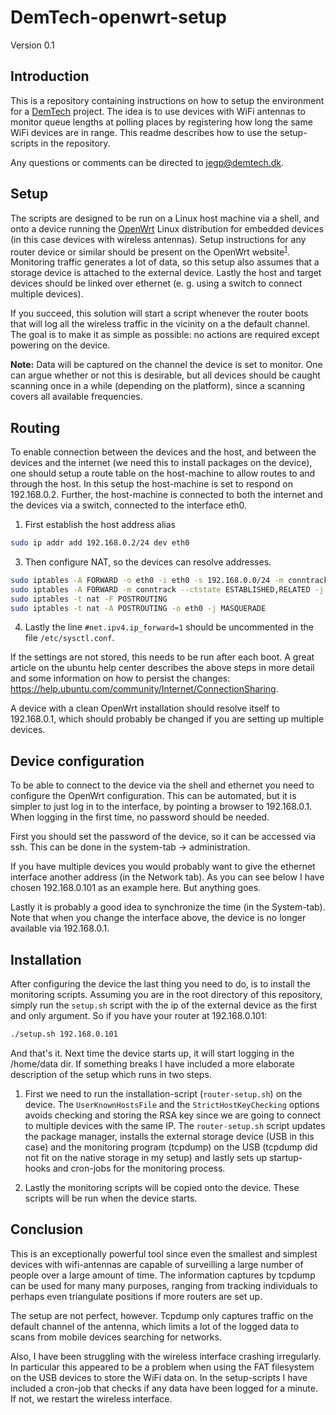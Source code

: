 DemTech-openwrt-setup
=====================

Version 0.1

## Introduction

This is a repository containing instructions on how to setup the environment for a [DemTech](http://demtech.dk) project. The idea is to use devices with WiFi antennas to monitor queue lengths at polling places by registering how long the same WiFi devices are in range. This readme describes how to use the setup-scripts in the repository.

Any questions or comments can be directed to jegp@demtech.dk.

## Setup
The scripts are designed to be run on a Linux host machine via a shell, and onto a device running the [OpenWrt](https://openwrt.org/) Linux distribution for embedded devices (in this case devices with wireless antennas). Setup instructions for any router device or similar should be present on the OpenWrt website<sup>[1]</sup>. Monitoring traffic generates a lot of data, so this setup also assumes that a storage device is attached to the external device. Lastly the host and target devices should be linked over ethernet (e. g. using a switch to connect multiple devices).

If you succeed, this solution will start a script whenever the router boots that will log all the wireless traffic in the vicinity on a the default channel. The goal is to make it as simple as possible: no actions are required except powering on the device.

**Note:** Data will be captured on the channel the device is set to monitor. One can argue whether or not this is desirable, but all devices should be caught scanning once in a while (depending on the platform), since a scanning covers all available frequencies.

## Routing
To enable connection between the devices and the host, and between the devices and the internet (we need this to install packages on the device), one should setup a route table on the host-machine to allow routes to and through the host. In this setup the host-machine is set to respond on 192.168.0.2. Further, the host-machine is connected to both the internet and the devices via a switch, connected to  the interface eth0.

1. First establish the host address alias
````bash
sudo ip addr add 192.168.0.2/24 dev eth0
````

3. Then configure NAT, so the devices can resolve addresses.
````bash
sudo iptables -A FORWARD -o eth0 -i eth0 -s 192.168.0.0/24 -m conntrack --ctstate NEW -j ACCEPT
sudo iptables -A FORWARD -m conntrack --ctstate ESTABLISHED,RELATED -j ACCEPT
sudo iptables -t nat -F POSTROUTING
sudo iptables -t nat -A POSTROUTING -o eth0 -j MASQUERADE
````

4. Lastly the line `#net.ipv4.ip_forward=1` should be uncommented in the file `/etc/sysctl.conf`.

If the settings are not stored, this needs to be run after each boot. A great article on the ubuntu help center describes the above steps in more detail and some information on how to persist the changes: https://help.ubuntu.com/community/Internet/ConnectionSharing.

A device with a clean OpenWrt installation should resolve itself to 192.168.0.1, which should probably be changed if you are setting up multiple devices. 

## Device configuration
To be able to connect to the device via the shell and ethernet you need to configure the OpenWrt configuration. This can be automated, but it is simpler to just log in to the interface, by pointing a browser to 192.168.0.1. When logging in the first time, no password should be needed.

First you should set the password of the device, so it can be accessed via ssh. This can be done in the system-tab -> administration.

If you have multiple devices you would probably want to give the ethernet interface another address (in the Network tab). As you can see below I have chosen 192.168.0.101 as an example here. But anything goes.

Lastly it is probably a good idea to synchronize the time (in the System-tab). Note that when you change the interface above, the device is no longer available via 192.168.0.1.

## Installation 
After configuring the device the last thing you need to do, is to install the monitoring scripts. Assuming you are in the root directory of this repository, simply run the ``setup.sh`` script with the ip of the external device as the first and only argument. So if you have your router at 192.168.0.101:

````bash
./setup.sh 192.168.0.101
````

And that's it. Next time the device starts up, it will start logging in the /home/data dir. If something breaks I have included a more elaborate description of the setup which runs in two steps. 

1. First we need to run the installation-script (``router-setup.sh``) on the device.
The ````UserKnownHostsFile```` and the ````StrictHostKeyChecking```` options avoids checking and storing the RSA key since we are going to connect to multiple devices with the same IP. 
The ``router-setup.sh`` script updates the package manager, installs the external storage device (USB in this case) and the monitoring program (tcpdump) on the USB (tcpdump did not fit on the native storage in my setup) and lastly sets up startup-hooks and cron-jobs for the monitoring process.

2. Lastly the monitoring scripts will be copied onto the device. These scripts will be run when the device starts.

## Conclusion
This is an exceptionally powerful tool since even the smallest and simplest devices with wifi-antennas are capable of surveilling a large number of people over a large amount of time. The information captures by tcpdump can be used for many many purposes, ranging from tracking individuals to perhaps even triangulate positions if more routers are set up. 

The setup are not perfect, however. Tcpdump only captures traffic on the default channel of the antenna, which limits a lot of the logged data to scans from mobile devices searching for networks. 

Also, I have been struggling with the wireless interface crashing irregularly. In particular this appeared to be a problem when using the FAT filesystem on the USB devices to store the WiFi data on.
In the setup-scripts I have included a cron-job that checks if any data have been logged for a minute. If not, we restart the wireless interface.

[1]: https://openwrt.org/ "OpenWrt homepage"
